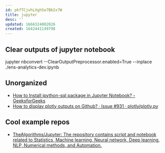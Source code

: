 ```yaml
---
id: pkfTCjvhLXghSe7Bb2x7W
title: jupyter
desc: ''
updated: 1666324002026
created: 1642441149798
---
```


## Clear outputs of jupyter notebook
jupyter nbconvert --ClearOutputPreprocessor.enabled=True --inplace  ./ens-analytics-dev.ipynb

## Unorganized

* [How to Install ipython-sql package in Jupyter Notebook? - GeeksforGeeks](https://www.geeksforgeeks.org/how-to-install-ipython-sql-package-in-jupyter-notebook/)
* [How to display plotly outputs on Github? · Issue #931 · plotly/plotly.py](https://github.com/plotly/plotly.py/issues/931#issuecomment-417642992)


## Cool example repos

* [TheAlgorithms/Jupyter: The repository contains script and notebook related to Statistics, Machine learning, Neural network, Deep learning, NLP, Numerical methods, and Automation.](https://github.com/TheAlgorithms/Jupyter)